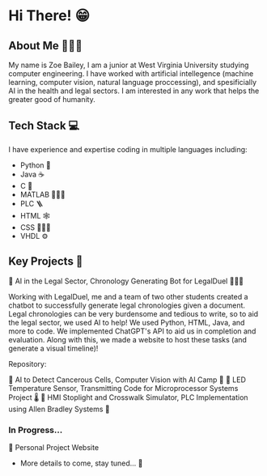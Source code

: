 # Hi There! 😁

## About Me 👩🏼‍💻
My name is Zoe Bailey, I am a junior at West Virginia University studying computer engineering. I have worked with artificial intellegence (machine learning, computer vision, natural language proccessing), and spesificially AI in the health and legal sectors. I am interested in any work that helps the greater good of humanity. 

## Tech Stack 💻
I have experience and expertise coding in multiple languages including:
- Python 🐍
- Java ☕️
- C 🛜
- MATLAB 👷🏼‍♀️
- PLC 🪜
- HTML 🕸️
- CSS 👩🏼‍🎨
- VHDL ⚙️

## Key Projects 🔧
📌 AI in the Legal Sector, Chronology Generating Bot for LegalDuel 👩🏼‍⚖️

Working with LegalDuel, me and a team of two other students created a chatbot to successfully generate legal chronologies given a document. Legal chronologies can be very burdensome and tedious to write, so to aid the legal sector, we used AI to help! We used Python, HTML, Java, and more to code. We implemented ChatGPT's API to aid us in completion and evaluation. Along with this, we made a website to host these tasks (and generate a visual timeline)!

Repository: 

📌 AI to Detect Cancerous Cells, Computer Vision with AI Camp 🩻
📌 LED Temperature Sensor, Transmitting Code for Microprocessor Systems Project 🌡️
📌 HMI Stoplight and Crosswalk Simulator, PLC Implementation using Allen Bradley Systems 🚸

### In Progress...
📍 Personal Project Website
- More details to come, stay tuned... 🤫

<!--
**zoebailey/zoebailey** is a ✨ _special_ ✨ repository because its `README.md` (this file) appears on your GitHub profile.

Here are some ideas to get you started:

- 🔭 I’m currently working on ...
- 🌱 I’m currently learning ...
- 👯 I’m looking to collaborate on ...
- 🤔 I’m looking for help with ...
- 💬 Ask me about ...
- 📫 How to reach me: ...
- 😄 Pronouns: ...
- ⚡ Fun fact: ...
-->

